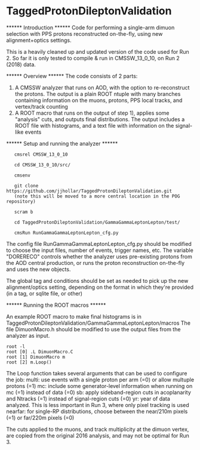 # TaggedProtonDileptonValidation

****** Introduction ******
Code for performing a single-arm dimuon selection with PPS protons reconstructed 
on-the-fly, using new alignment+optics settings. 

This is a heavily cleaned up and updated version of the code used for Run 2. 
So far it is only tested to compile & run in CMSSW_13_0_10, on Run 2 (2018) data. 

****** Overview ******
The code consists of 2 parts: 
 1) A CMSSW analyzer that runs on AOD, with the option to re-reconstruct the protons. 
    The output is a plain ROOT ntuple with many branches containing information on 
    the muons, protons, PPS local tracks, and vertex/track counting
 2) A ROOT macro that runs on the output of step 1), applies some "analysis" cuts, 
    and outputs final distributions. The output includes a ROOT file with histograms, 
    and a text file with information on the signal-like events

****** Setup and running the analyzer ******

       cmsrel CMSSW_13_0_10

       cd CMSSW_13_0_10/src/

       cmsenv

       git clone https://github.com/jjhollar/TaggedProtonDileptonValidation.git
       (note this will be moved to a more central location in the POG repository)

       scram b

       cd TaggedProtonDileptonValidation/GammaGammaLeptonLepton/test/       

       cmsRun RunGammaGammaLeptonLepton_cfg.py       

The config file RunGammaGammaLeptonLepton_cfg.py should be modified to choose the 
input files, number of events, trigger names, etc. The variable "DORERECO" controls 
whether the analyzer uses pre-existing protons from the AOD central production, or 
runs the proton reconstruction on-the-fly and uses the new objects. 

The global tag and conditions should be set as needed to pick up the new alignment/optics 
setting, depending on the format in which they're provided (in a tag, or sqlite file, or other)

****** Running the ROOT macros ******

An example ROOT macro to make final histograms is in TaggedProtonDileptonValidation/GammaGammaLeptonLepton/macros
The file DimuonMacro.h should be modified to use the output files from the analyzer as input.

    root -l 
    root [0] .L DimuonMacro.C
    root [1] DimuonMacro m
    root [2] m.Loop()

The Loop function takes several arguments that can be used to configure the job:
    multi: use events with a single proton per arm (=0) or allow multuple protons (=1)
    mc: include some generator-level information when running on mc (=1) instead of data (=0)
    sb: apply sideband-region cuts in acoplanarity and Ntracks (=1) instead of signal-region cuts (=0)
    yr: year of data analyzed. This is less important in Run 3, where only pixel tracking is used
    nearfar: for single-RP distributions, choose between the near/210m pixels (=1) or far/220m pixels (=0)

The cuts applied to the muons, and track multiplicity at the dimuon vertex, are copied from the original 2016 
analysis, and may not be optimal for Run 3. 
